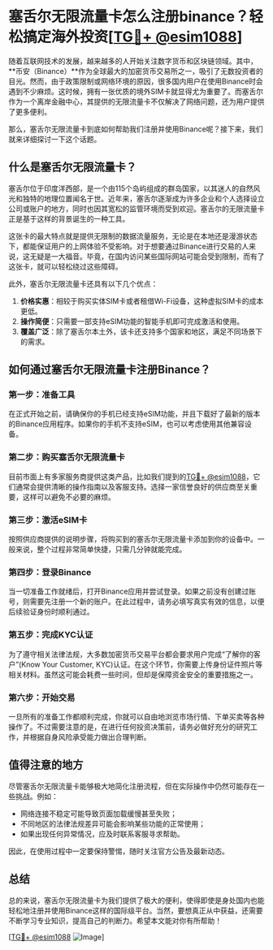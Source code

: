 # 塞舌尔无限流量卡怎么注册binance？轻松搞定海外投资[[TG💪+ @esim1088](https://t.me/s/esim1088)]

随着互联网技术的发展，越来越多的人开始关注数字货币和区块链领域。其中，**币安（Binance）**作为全球最大的加密货币交易所之一，吸引了无数投资者的目光。然而，由于政策限制或网络环境的原因，很多国内用户在使用Binance时会遇到不少麻烦。这时候，拥有一张优质的境外SIM卡就显得尤为重要了。而塞舌尔作为一个离岸金融中心，其提供的无限流量卡不仅解决了网络问题，还为用户提供了更多便利。

那么，塞舌尔无限流量卡到底如何帮助我们注册并使用Binance呢？接下来，我们就来详细探讨一下这个话题。

## 什么是塞舌尔无限流量卡？

塞舌尔位于印度洋西部，是一个由115个岛屿组成的群岛国家，以其迷人的自然风光和独特的地理位置闻名于世。近年来，塞舌尔逐渐成为许多企业和个人选择设立公司或账户的地方，同时也因其宽松的监管环境而受到欢迎。塞舌尔的无限流量卡正是基于这样的背景诞生的一种工具。

这张卡的最大特点就是提供无限制的数据流量服务，无论是在本地还是漫游状态下，都能保证用户的上网体验不受影响。对于想要通过Binance进行交易的人来说，这无疑是一大福音。毕竟，在国内访问某些国际网站可能会受到限制，而有了这张卡，就可以轻松绕过这些障碍。

此外，塞舌尔无限流量卡还具有以下几个优点：
1. **价格实惠**：相较于购买实体SIM卡或者租借Wi-Fi设备，这种虚拟SIM卡的成本更低。
2. **操作简便**：只需要一部支持eSIM功能的智能手机即可完成激活和使用。
3. **覆盖广泛**：除了塞舌尔本土外，该卡还支持多个国家和地区，满足不同场景下的需求。

## 如何通过塞舌尔无限流量卡注册Binance？

### 第一步：准备工具

在正式开始之前，请确保你的手机已经支持eSIM功能，并且下载好了最新的版本的Binance应用程序。如果你的手机不支持eSIM，也可以考虑使用其他兼容设备。

### 第二步：购买塞舌尔无限流量卡

目前市面上有多家服务商提供这类产品，比如我们提到的[TG💪+ @esim1088](https://t.me/s/esim1088)，它们通常会提供清晰的操作指南以及客服支持。选择一家信誉良好的供应商至关重要，这样可以避免不必要的麻烦。

### 第三步：激活eSIM卡

按照供应商提供的说明步骤，将购买到的塞舌尔无限流量卡添加到你的设备中。一般来说，整个过程非常简单快捷，只需几分钟就能完成。

### 第四步：登录Binance

当一切准备工作就绪后，打开Binance应用并尝试登录。如果之前没有创建过账号，则需要先注册一个新的账户。在此过程中，请务必填写真实有效的信息，以便后续验证身份时顺利通过。

### 第五步：完成KYC认证

为了遵守相关法律法规，大多数加密货币交易平台都会要求用户完成“了解你的客户”(Know Your Customer, KYC)认证。在这个环节，你需要上传身份证件照片等相关材料。虽然这可能会耗费一些时间，但却是保障资金安全的重要措施之一。

### 第六步：开始交易

一旦所有的准备工作都顺利完成，你就可以自由地浏览市场行情、下单买卖等各种操作了。不过需要注意的是，在进行任何投资决策前，请务必做好充分的研究工作，并根据自身风险承受能力做出合理判断。

## 值得注意的地方

尽管塞舌尔无限流量卡能够极大地简化注册流程，但在实际操作中仍然可能存在一些挑战。例如：
- 网络连接不稳定可能导致页面加载缓慢甚至失败；
- 不同地区的法律法规差异可能会影响某些功能的正常使用；
- 如果出现任何异常情况，应及时联系客服寻求帮助。

因此，在使用过程中一定要保持警惕，随时关注官方公告及最新动态。

## 总结

总的来说，塞舌尔无限流量卡为我们提供了极大的便利，使得即使是身处国内也能轻松地注册并使用Binance这样的国际级平台。当然，要想真正从中获益，还需要不断学习专业知识，提高自己的判断力。希望本文能对你有所帮助！

[[TG💪+ @esim1088](https://t.me/s/esim1088) ![Image](https://i.postimg.cc/4NQfJmqS/Snipaste-2025-05-13-00-14-12.png)]